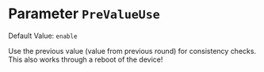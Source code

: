 # Parameter `PreValueUse`
Default Value: `enable`

Use the previous value (value from previous round) for consistency checks.
This also works through a reboot of the device!
